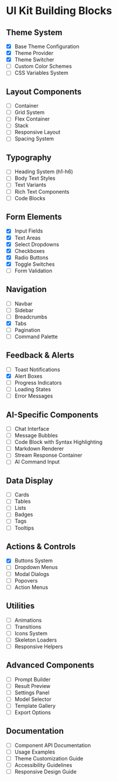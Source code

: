 # UI Kit Building Blocks

## Theme System

- [x] Base Theme Configuration
- [x] Theme Provider
- [x] Theme Switcher
- [ ] Custom Color Schemes
- [ ] CSS Variables System

## Layout Components

- [ ] Container
- [ ] Grid System
- [ ] Flex Container
- [ ] Stack
- [ ] Responsive Layout
- [ ] Spacing System

## Typography

- [ ] Heading System (h1-h6)
- [ ] Body Text Styles
- [ ] Text Variants
- [ ] Rich Text Components
- [ ] Code Blocks

## Form Elements

- [x] Input Fields
- [x] Text Areas
- [x] Select Dropdowns
- [x] Checkboxes
- [x] Radio Buttons
- [x] Toggle Switches
- [ ] Form Validation

## Navigation

- [ ] Navbar
- [ ] Sidebar
- [ ] Breadcrumbs
- [x] Tabs
- [ ] Pagination
- [ ] Command Palette

## Feedback & Alerts

- [ ] Toast Notifications
- [x] Alert Boxes
- [ ] Progress Indicators
- [ ] Loading States
- [ ] Error Messages

## AI-Specific Components

- [ ] Chat Interface
- [ ] Message Bubbles
- [ ] Code Block with Syntax Highlighting
- [ ] Markdown Renderer
- [ ] Stream Response Container
- [ ] AI Command Input

## Data Display

- [ ] Cards
- [ ] Tables
- [ ] Lists
- [ ] Badges
- [ ] Tags
- [ ] Tooltips

## Actions & Controls

- [x] Buttons System
- [ ] Dropdown Menus
- [ ] Modal Dialogs
- [ ] Popovers
- [ ] Action Menus

## Utilities

- [ ] Animations
- [ ] Transitions
- [ ] Icons System
- [ ] Skeleton Loaders
- [ ] Responsive Helpers

## Advanced Components

- [ ] Prompt Builder
- [ ] Result Preview
- [ ] Settings Panel
- [ ] Model Selector
- [ ] Template Gallery
- [ ] Export Options

## Documentation

- [ ] Component API Documentation
- [ ] Usage Examples
- [ ] Theme Customization Guide
- [ ] Accessibility Guidelines
- [ ] Responsive Design Guide
